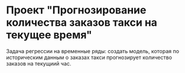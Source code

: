 # Проект "Прогнозирование количества заказов такси на текущее время"

Задача регрессии на временные ряды: создать модель, которая по историческим данным о заказах такси прогнозирует количество заказов на текущиий час. 
